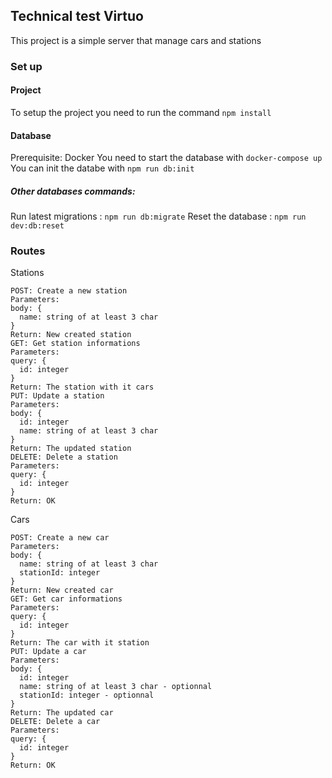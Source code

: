 ## Technical test Virtuo

This project is a simple server that manage cars and stations

### Set up

#### Project
To setup the project you need to run the command `npm install`

#### Database
Prerequisite: Docker
You need to start the database with `docker-compose up`
You can init the databe with `npm run db:init`

##### Other databases commands: 
Run latest migrations :  `npm run db:migrate`
Reset the database : `npm run dev:db:reset`

### Routes

Stations
```
POST: Create a new station
Parameters: 
body: {
  name: string of at least 3 char
}
Return: New created station
GET: Get station informations
Parameters: 
query: {
  id: integer
}
Return: The station with it cars
PUT: Update a station
Parameters: 
body: {
  id: integer
  name: string of at least 3 char
}
Return: The updated station
DELETE: Delete a station
Parameters: 
query: {
  id: integer
}
Return: OK
```

Cars
```
POST: Create a new car
Parameters: 
body: {
  name: string of at least 3 char
  stationId: integer
}
Return: New created car
GET: Get car informations
Parameters: 
query: {
  id: integer
}
Return: The car with it station
PUT: Update a car
Parameters: 
body: {
  id: integer
  name: string of at least 3 char - optionnal
  stationId: integer - optionnal
}
Return: The updated car
DELETE: Delete a car
Parameters: 
query: {
  id: integer
}
Return: OK
```
